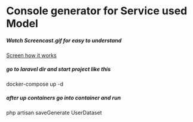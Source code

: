 # Console generator for Service used Model
<h5>Watch Screencast.gif for easy to understand</h5>
<a href="https://github.com/DmitriyRetuskiy/laravel_console_generator/blob/main/Screencast.gif"> Screen how it works</a>

<h5> go to laravel dir and  
start project like this   </h5>
     docker-compose up -d   <br />
<h5>after up containers 
go into container and run   </h5>
     php artisan saveGenerate UserDataset <br />
     

